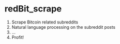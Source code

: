 # redBit_scrape1. Scrape Bitcoin related subreddits2. Natural language processing on the subreddit posts3. ...4. Profit!